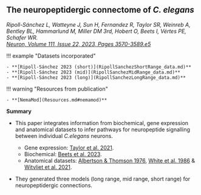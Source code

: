 ## The neuropeptidergic connectome of _C. elegans_
*Ripoll-Sánchez L, Watteyne J, Sun H, Fernandez R, Taylor SR, Weinreb A, Bentley BL, Hammarlund M, Miller DM 3rd, Hobert O, Beets I, Vértes PE, Schafer WR.*<br>
*[Neuron, Volume 111, Issue 22, 2023, Pages 3570-3589.e5](https://doi.org/10.1016/j.neuron.2023.09.043)*


!!! example "Datasets incorporated"   

    - **[Ripoll-Sánchez 2023 (short)](RipollSanchezShortRange_data.md)** 
    - **[Ripoll-Sánchez 2023 (mid)](RipollSanchezMidRange_data.md)**
    - **[Ripoll-Sánchez 2023 (long)](RipollSanchezLongRange_data.md)**

!!! warning "Resources from publication"   

    - **[NemaMod](Resources.md#nemamod)**

**Summary**

- This paper integrates information from biochemical, gene expression and anatomical datasets to infer pathways for neuropeptide signalling between individual _C.elegans_ neurons.

    - Gene expression: [Taylor et al. 2021](Taylor_2021.md).
    - Biochemical: [Beets et al. 2023](Beets_2023.md).
    - Anatomical datasets: [Albertson & Thomson 1976](Albertson_1976.md), [White et al. 1986](White_1986.md) & [Witvliet et al. 2021](Witvliet_2021.md).

- They generated three models (long range, mid range, short range) for neuropeptidergic connections.
